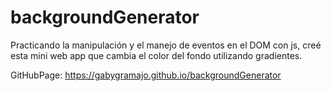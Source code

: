# backgroundGenerator
Practicando la manipulación y el manejo de eventos en el DOM con js, creé esta mini web app que cambia el color del fondo utilizando gradientes.

GitHubPage: https://gabygramajo.github.io/backgroundGenerator
